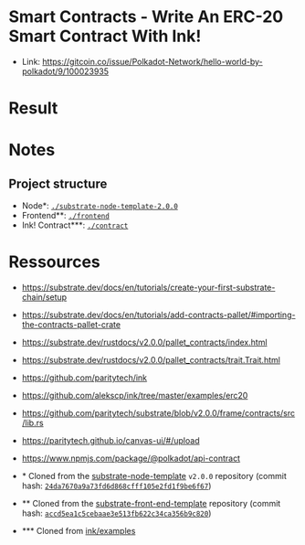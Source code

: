 # Smart Contracts - Write An ERC-20 Smart Contract With Ink!

- Link: https://gitcoin.co/issue/Polkadot-Network/hello-world-by-polkadot/9/100023935

# Result

# Notes

## Project structure

- Node\*: [`./substrate-node-template-2.0.0`](./substrate-node-template-2.0.0/)
- Frontend\*\*: [`./frontend`](./frontend/)
- Ink! Contract\*\*\*: [`./contract`](./contract/)

# Ressources

- https://substrate.dev/docs/en/tutorials/create-your-first-substrate-chain/setup
- https://substrate.dev/docs/en/tutorials/add-contracts-pallet/#importing-the-contracts-pallet-crate
- https://substrate.dev/rustdocs/v2.0.0/pallet_contracts/index.html
- https://substrate.dev/rustdocs/v2.0.0/pallet_contracts/trait.Trait.html
- https://github.com/paritytech/ink
- https://github.com/alekscp/ink/tree/master/examples/erc20
- https://github.com/paritytech/substrate/blob/v2.0.0/frame/contracts/src/lib.rs
- https://paritytech.github.io/canvas-ui/#/upload
- https://www.npmjs.com/package/@polkadot/api-contract

- \* Cloned from the [substrate-node-template](https://github.com/substrate-developer-hub/substrate-node-template) `v2.0.0` repository (commit hash: [`24da7670a9a73fd6d868cfff105e2fd1f9be6f67`](https://github.com/substrate-developer-hub/substrate-node-template/commit/24da7670a9a73fd6d868cfff105e2fd1f9be6f67))
- \*\* Cloned from the [substrate-front-end-template](https://github.com/substrate-developer-hub/substrate-front-end-template) repository (commit hash: [`accd5ea1c5cebaae3e513fb622c34ca356b9c820`](https://github.com/substrate-developer-hub/substrate-front-end-template/commit/accd5ea1c5cebaae3e513fb622c34ca356b9c820))
- \*\*\* Cloned from [ink/examples](https://github.com/paritytech/ink/tree/master/examples)
